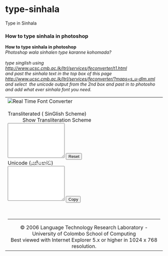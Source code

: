 type-sinhala
============

Type in Sinhala  

</head>

<body>
<h3 itemprop="name">How to type sinhala in photoshop</h3>
<div>
  <div></div>
</div>
<div id="post-body-8473794354669949763" itemprop="description articleBody"><strong>How to type sinhala in photoshop</strong><br />
  <em>Photoshop wala sinhalen type karanne kohomada?</em><br />
  <br />
  <em>type singlish using</em><br />
  <a href="http://www.ucsc.cmb.ac.lk/ltrl/services/feconverter/t1.html"><em>http://www.ucsc.cmb.ac.lk/ltrl/services/feconverter/t1.html</em></a><br />
  <em>and past the sinhala text in the top box of this page</em><br />
  <a href="http://www.ucsc.cmb.ac.lk/ltrl/services/feconverter/?maps=s_u-dlm.xml"><em>http://www.ucsc.cmb.ac.lk/ltrl/services/feconverter/?maps=s_u-dlm.xml</em></a><br />
  <em>and select  the unicode output from the 2nd box and past in to photosho and add what ever sinhala font you need.</em></div>
<table width="600px">
  <tbody>
    <tr>
      <td><form name="txtBox" id="txtBox">
        <img src="http://www.ucsc.cmb.ac.lk/ltrl/services/feconverter/ui3RT.jpg" alt="Real Time Font Converter" /><br />
        <br />
        Transliterated ( SinGlish Scheme)                                                                 <span id="link" align="right" onclick="changeVisibility()"> Show Transliteration Scheme </span> <br />
        <textarea onkeyup="startText();" onselect="startText();" onclick="startText();" name="box1" rows="7"></textarea>
        <input type="reset" value="Reset" />
        <br />
        Unicode (යුනිකෝඩ්)<br />
        <textarea name="box2" rows="7"></textarea>
        <input onclick="copyit('txtBox.box2')" type="button" value="Copy" />
      </form>
        <br />
        <hr />
        <center>
          © 2006 Language Technology Research Laboratory - University of Colombo School of Computing<br />
          Best viewed with Internet Explorer 5.x or higher in 1024 x 768 resolution.
        </center></td>
    </tr>
  </tbody>
</table>
<p>&nbsp;</p>
</body>
</html>
